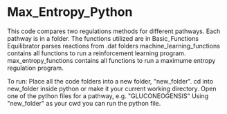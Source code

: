 # Max_Entropy_Python

This code compares two regulations methods for different pathways. 
Each pathway is in a folder. The functions utilized are in Basic_Functions
Equilibrator parses reactions from .dat folders
machine_learning_functions contains all functions to run a reinforcement learning program.
max_entropy_functions contains all functions to run a maximume entropy regulation program. 

To run:
Place all the code folders into a new folder, "new_folder". 
cd into new_folder inside python or make it your current working directory. 
Open one of the python files for a pathway, e.g. "GLUCONEOGENSIS"
Using "new_folder" as your cwd you can run the python file. 
